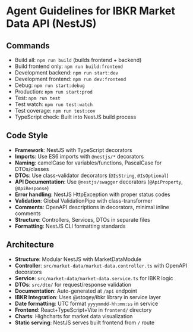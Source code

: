 # Agent Guidelines for IBKR Market Data API (NestJS)

## Commands
- Build all: `npm run build` (builds frontend + backend)
- Build frontend only: `npm run build:frontend`
- Development backend: `npm run start:dev`
- Development frontend: `npm run dev:frontend`
- Debug: `npm run start:debug`
- Production: `npm run start:prod`
- Test: `npm run test`
- Test watch: `npm run test:watch`
- Test coverage: `npm run test:cov`
- TypeScript check: Built into NestJS build process

## Code Style
- **Framework**: NestJS with TypeScript decorators
- **Imports**: Use ES6 imports with `@nestjs/*` decorators
- **Naming**: camelCase for variables/functions, PascalCase for DTOs/classes
- **DTOs**: Use class-validator decorators (`@IsString`, `@IsOptional`)
- **API Documentation**: Use `@nestjs/swagger` decorators (`@ApiProperty`, `@ApiResponse`)
- **Error handling**: NestJS HttpException with proper status codes
- **Validation**: Global ValidationPipe with class-transformer
- **Comments**: OpenAPI descriptions in decorators, minimal inline comments
- **Structure**: Controllers, Services, DTOs in separate files
- **Formatting**: NestJS CLI formatting standards

## Architecture
- **Structure**: Modular NestJS with MarketDataModule
- **Controller**: `src/market-data/market-data.controller.ts` with OpenAPI decorators
- **Service**: `src/market-data/market-data.service.ts` for IBKR logic
- **DTOs**: `src/dto/` for request/response validation
- **Documentation**: Auto-generated at `/api` endpoint
- **IBKR Integration**: Uses @stoqey/ibkr library in service layer
- **Date formatting**: UTC format `yyyymmdd-hh:mm:ss` in service
- **Frontend**: React+TypeScript+Vite in `frontend/` directory
- **Charts**: Highcharts for market data visualization
- **Static serving**: NestJS serves built frontend from `/` route